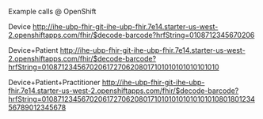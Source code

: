
Example calls @ OpenShift

Device
http://ihe-ubp-fhir-git-ihe-ubp-fhir.7e14.starter-us-west-2.openshiftapps.com/fhir/$decode-barcode?hrfString=0108712345670206

Device+Patient 
http://ihe-ubp-fhir-git-ihe-ubp-fhir.7e14.starter-us-west-2.openshiftapps.com/fhir/$decode-barcode?hrfString=0108712345670206172706208017101010101010101010

Device+Patient+Practitioner
http://ihe-ubp-fhir-git-ihe-ubp-fhir.7e14.starter-us-west-2.openshiftapps.com/fhir/$decode-barcode?hrfString=010871234567020617270620801710101010101010101080180123456789012345678
